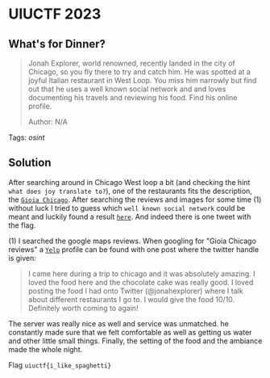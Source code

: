 # UIUCTF 2023

## What's for Dinner?

> Jonah Explorer, world renowned, recently landed in the city of Chicago, so you fly there to try and catch him. He was spotted at a joyful Italian restaurant in West Loop. You miss him narrowly but find out that he uses a well known social network and and loves documenting his travels and reviewing his food. Find his online profile.
>
>  Author: N/A
>

Tags: _osint_

## Solution
After searching around in Chicago West loop a bit (and checking the hint `what does joy translate to?`), one of the restaurants fits the description, the [`Gioia Chicago`](https://goo.gl/maps/P8ty7LoUd2njDQwu6). After searching the reviews and images for some time (1) without luck I tried to guess which `well known social network` could be meant and luckily found a result [`here`](https://twitter.com/JonahExplorer). And indeed there is one tweet with the flag.

(1) I searched the google maps reviews. When googling for "Gioia Chicago reviews" a [`Yelp`](https://www.yelp.com/user_details?userid=mTYyKuWsmsvYKizuwwvAmA) profile can be found with one post where the twitter handle is given:
> I came here during a trip to chicago and it was absolutely amazing. I loved the food here and the chocolate cake was really good. I loved posting the food I had onto Twitter (@jonahexplorer) where I talk about different restaurants I go to. I would give the food 10/10. Definitely worth coming to again!

The server was really nice as well and service was unmatched. he constantly made sure that we felt comfortable as well as getting us water and other little small things. Finally, the setting of the food and the ambiance made the whole night.

Flag `uiuctf{i_like_spaghetti}`